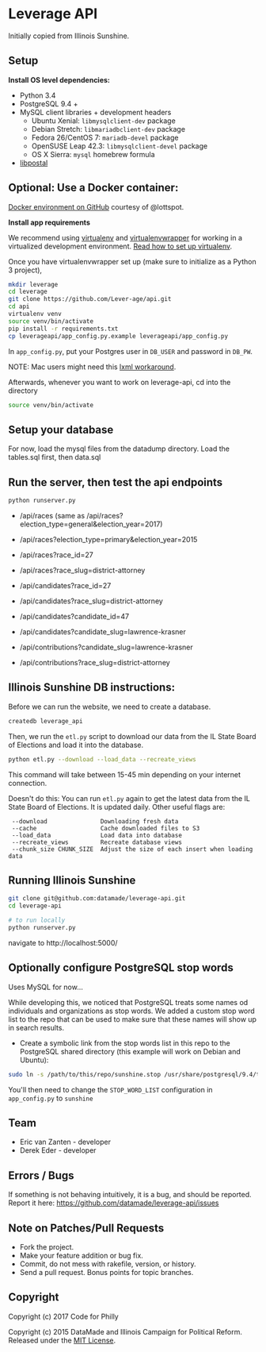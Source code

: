 # Leverage API

Initially copied from Illinois Sunshine.

## Setup

**Install OS level dependencies:**

* Python 3.4
* PostgreSQL 9.4 +
* MySQL client libraries + development headers
  + Ubuntu Xenial: `libmysqlclient-dev` package
  + Debian Stretch: `libmariadbclient-dev` package
  + Fedora 26/CentOS 7: `mariadb-devel` package
  + OpenSUSE Leap 42.3: `libmysqlclient-devel` package
  + OS X Sierra: `mysql` homebrew formula
* [libpostal](https://github.com/openvenues/libpostal)

## Optional: Use a Docker container:
[Docker environment on GitHub](https://github.com/Lever-age/leverage-devbackend) courtesy of @lottspot.

**Install app requirements**

We recommend using [virtualenv](http://virtualenv.readthedocs.org/en/latest/virtualenv.html) and [virtualenvwrapper](http://virtualenvwrapper.readthedocs.org/en/latest/install.html) for working in a virtualized development environment. [Read how to set up virtualenv](http://docs.python-guide.org/en/latest/dev/virtualenvs/).

Once you have virtualenvwrapper set up (make sure to initialize as a Python 3 project),

```bash
mkdir leverage
cd leverage
git clone https://github.com/Lever-age/api.git
cd api
virtualenv venv
source venv/bin/activate
pip install -r requirements.txt
cp leverageapi/app_config.py.example leverageapi/app_config.py
```

In `app_config.py`, put your Postgres user in `DB_USER` and password in `DB_PW`.

  NOTE: Mac users might need this [lxml workaround](http://stackoverflow.com/questions/22313407/clang-error-unknown-argument-mno-fused-madd-python-package-installation-fa).

Afterwards, whenever you want to work on leverage-api, cd into the directory

```bash
source venv/bin/activate
```

## Setup your database

For now, load the mysql files from the datadump directory. Load the tables.sql first, then data.sql


## Run the server, then test the api endpoints
```bash
python runserver.py
```

* /api/races (same as /api/races?election_type=general&election_year=2017)
* /api/races?election_type=primary&election_year=2015
* /api/races?race_id=27
* /api/races?race_slug=district-attorney

* /api/candidates?race_id=27
* /api/candidates?race_slug=district-attorney
* /api/candidates?candidate_id=47
* /api/candidates?candidate_slug=lawrence-krasner

* /api/contributions?candidate_slug=lawrence-krasner
* /api/contributions?race_slug=district-attorney

## Illinois Sunshine DB instructions:

Before we can run the website, we need to create a database.

```bash
createdb leverage_api
```

Then, we run the `etl.py` script to download our data from the IL State Board of Elections and load it into the database.

```bash
python etl.py --download --load_data --recreate_views
```

This command will take between 15-45 min depending on your internet connection.

Doesn't do this: You can run `etl.py` again to get the latest data from the IL State Board of Elections. It is updated daily. Other useful flags are:

```
 --download               Downloading fresh data
 --cache                  Cache downloaded files to S3
 --load_data              Load data into database
 --recreate_views         Recreate database views
 --chunk_size CHUNK_SIZE  Adjust the size of each insert when loading data
 ```

## Running Illinois Sunshine

``` bash
git clone git@github.com:datamade/leverage-api.git
cd leverage-api

# to run locally
python runserver.py
```

navigate to http://localhost:5000/

## Optionally configure PostgreSQL stop words

Uses MySQL for now...

While developing this, we noticed that PostgreSQL treats some names od
individuals and organizations as stop words. We added a custom stop word list
to the repo that can be used to make sure that these names will show up in
search results.

* Create a symbolic link from the stop words list in this repo to the
PostgreSQL shared directory (this example will work on Debian and Ubuntu):

``` bash
sudo ln -s /path/to/this/repo/sunshine.stop /usr/share/postgresql/9.4/tsearch_data/sunshine.stop
```

You'll then need to change the ``STOP_WORD_LIST`` configuration in ``app_config.py`` to ``sunshine``

## Team

* Eric van Zanten - developer
* Derek Eder - developer

## Errors / Bugs

If something is not behaving intuitively, it is a bug, and should be reported.
Report it here: https://github.com/datamade/leverage-api/issues

## Note on Patches/Pull Requests

* Fork the project.
* Make your feature addition or bug fix.
* Commit, do not mess with rakefile, version, or history.
* Send a pull request. Bonus points for topic branches.

## Copyright

Copyright (c) 2017 Code for Philly

Copyright (c) 2015 DataMade and Illinois Campaign for Political Reform. Released under the [MIT License](https://github.com/datamade/leverage-api/blob/master/LICENSE).

